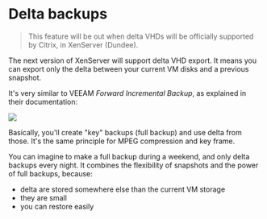 # Delta backups

> This feature will be out when delta VHDs will be officially supported by Citrix, in XenServer (Dundee).

The next version of XenServer will support delta VHD export. It means you can export only the delta between your current VM disks and a previous snapshot.

It's very similar to VEEAM *Forward Incremental Backup*, as explained in their documentation:

![](https://camo.githubusercontent.com/524e8541c12acac6646b0e9352eb2ff090a15492/687474703a2f2f68656c7063656e7465722e766565616d2e636f6d2f6261636b75702f38302f6879706572762f666f72776172645f696e6372656d656e74616c5f636861696e2e706e67)

Basically, you'll create "key" backups (full backup) and use delta from those. It's the same principle for MPEG compression and key frame.

You can imagine to make a full backup during a weekend, and only delta backups every night. It combines the flexibility of snapshots and the power of full backups, because:

* delta are stored somewhere else than the current VM storage
* they are small
* you can restore easily